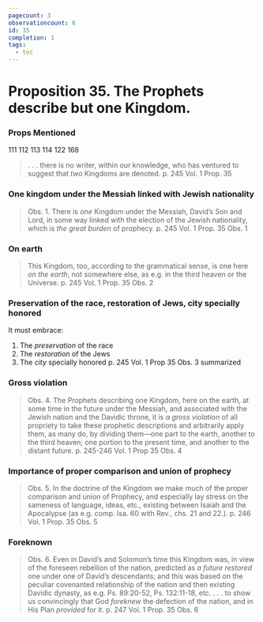 ```yaml
---
pagecount: 3
observationcount: 6
id: 35
completion: 1
tags:
  - toc
---
```

# Proposition 35. The Prophets describe but one Kingdom.

### Props Mentioned
111 112 113 114 122 168 

> . . . there is no writer, within our knowledge, who has ventured to suggest that *two* Kingdoms are denoted.
> p. 245 Vol. 1 Prop. 35
### One kingdom under the Messiah linked with Jewish nationality
>Obs. 1. There is *one* Kingdom under the Messiah, David’s Son and Lord, in some way linked with the election of the Jewish nationality, which is *the great burden* of prophecy.
>p. 245 Vol. 1 Prop. 35 Obs. 1
### On earth
>This Kingdom, too, according to the grammatical sense, is one here *on the earth*, not somewhere else, as e.g. in the third heaven or the Universe.
>p. 245 Vol. 1 Prop. 35 Obs. 2

### Preservation of the race, restoration of Jews, city specially honored
It must embrace:
1. The *preservation* of the race
2. The *restoration* of the Jews
3. The *city* specially honored
p. 245 Vol. 1 Prop 35 Obs. 3 summarized
### Gross violation
>Obs. 4. The Prophets describing one Kingdom, here on the earth, at some time in the future under the Messiah, and associated with the Jewish nation and the Davidic throne, it is *a gross violation* of all propriety to take these prophetic descriptions and arbitrarily apply them, as many do, by dividing them—one part to the earth, another to the third heaven; one portion to the present time, and another to the distant future.
>p. 245-246 Vol. 1 Prop 35 Obs. 4
### Importance of proper comparison and union of prophecy
>Obs. 5. In the doctrine of the Kingdom we make much of the proper comparison and union of Prophecy, and especially lay stress on the sameness of language, ideas, etc., existing between Isaiah and the Apocalypse (as e.g. comp. Isa. 60 with Rev., chs. 21 and 22.).
>p. 246 Vol. 1 Prop. 35 Obs. 5
### Foreknown
>Obs. 6. Even in David’s and Solomon’s time this Kingdom was, in view of the foreseen rebellion of the nation, predicted as *a future restored* one under one of David’s descendants; and this was based on the peculiar covenanted relationship of the nation and then existing Davidic dynasty, as e.g. Ps. 89:20-52, Ps. 132:11-18, etc.
>. . . to show us convincingly that God *foreknew* the defection of the nation, and in His Plan *provided* for it.
>p. 247 Vol. 1 Prop. 35 Obs. 6

